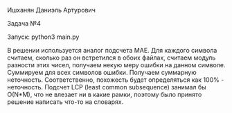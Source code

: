 Ишханян Даниэль Артурович 

Задача №4

Запуск: python3 main.py

В решении используется аналог подсчета MAE. Для каждого символа считаем, сколько раз он встретился в обоих файлах, считаем модуль разности этих чисел, получаем некую меру ошибки на данном символе. Суммируем для всех символов ошибки. Получаем суммарную неточность. Соответственно, похожесть будет определяться как 100% - неточность. Подсчет LCP (least common subsequence) занимал бы O(N*M), что не влезает ни в какие рамки, поэтому было принято решение написать что-то на словарях.
